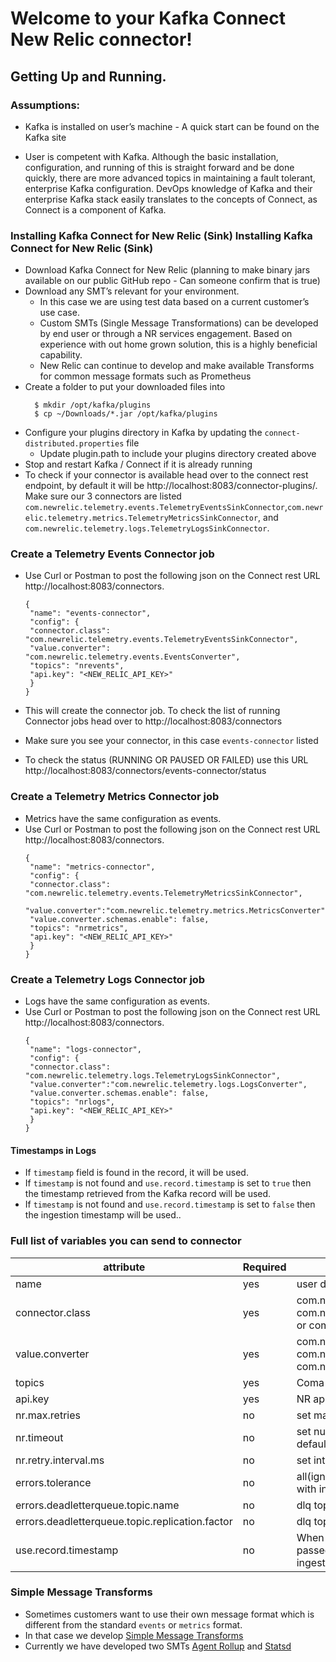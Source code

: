 # Welcome to your  Kafka Connect New Relic connector!

## Getting Up and Running.

### Assumptions: 
- Kafka is installed on user’s machine - A quick start can be found on the Kafka
site

-  User is competent with Kafka. Although the basic installation, configuration,
and running of this is straight forward and be done quickly, there are more
advanced topics in maintaining a fault tolerant, enterprise Kafka configuration.
DevOps knowledge of Kafka and their enterprise Kafka stack easily translates
to the concepts of Connect, as Connect is a component of Kafka.

### Installing Kafka Connect for New Relic (Sink) Installing Kafka Connect for New Relic (Sink)

- Download Kafka Connect for New Relic (planning to make binary jars available
on our public GitHub repo - Can someone confirm that is true)
- Download any SMT’s relevant for your environment.
    - In this case we are using test data based on a current customer’s use
case.
    - Custom SMTs (Single Message Transformations) can be developed by
end user or through a NR services engagement. Based on experience
with out home grown solution, this is a highly beneficial capability.
    - New Relic can continue to develop and make available Transforms for
common message formats such as Prometheus
- Create a folder to put your downloaded files into
    ````
      $ mkdir /opt/kafka/plugins
      $ cp ~/Downloads/*.jar /opt/kafka/plugins
    ````
- Configure your plugins directory in Kafka by updating the `connect-distributed.properties` file
    - Update plugin.path to include your plugins directory created above
- Stop and restart Kafka / Connect if it is already running
- To check if your connector is available head over to the connect rest endpoint, by default it will be http://localhost:8083/connector-plugins/. Make sure our 3 connectors are listed `com.newrelic.telemetry.events.TelemetryEventsSinkConnector`,`com.newrelic.telemetry.metrics.TelemetryMetricsSinkConnector`, and `com.newrelic.telemetry.logs.TelemetryLogsSinkConnector`.

### Create a Telemetry Events Connector job

- Use Curl or Postman to post the following json on the Connect rest URL http://localhost:8083/connectors.
  ```
  {
   "name": "events-connector",
   "config": {
   "connector.class": "com.newrelic.telemetry.events.TelemetryEventsSinkConnector",
   "value.converter": "com.newrelic.telemetry.events.EventsConverter",
   "topics": "nrevents",
   "api.key": "<NEW_RELIC_API_KEY>"
   }
  }
  ```
  
  
- This will create the connector job. To check the list of running Connector jobs head over to http://localhost:8083/connectors
- Make sure you see your connector, in this case `events-connector` listed
- To check the status (RUNNING OR PAUSED OR FAILED) use this URL http://localhost:8083/connectors/events-connector/status

### Create a Telemetry Metrics Connector job
- Metrics have the same configuration as events.
- Use Curl or Postman to post the following json on the Connect rest URL http://localhost:8083/connectors.
  ```
  {
   "name": "metrics-connector",
   "config": {
   "connector.class": "com.newrelic.telemetry.events.TelemetryMetricsSinkConnector",
   "value.converter":"com.newrelic.telemetry.metrics.MetricsConverter",
   "value.converter.schemas.enable": false,
   "topics": "nrmetrics",
   "api.key": "<NEW_RELIC_API_KEY>"
   }
  }
    ```

### Create a Telemetry Logs Connector job
- Logs have the same configuration as events.
- Use Curl or Postman to post the following json on the Connect rest URL http://localhost:8083/connectors.
  ```
  {
   "name": "logs-connector",
   "config": {
   "connector.class": "com.newrelic.telemetry.logs.TelemetryLogsSinkConnector",
   "value.converter":"com.newrelic.telemetry.logs.LogsConverter",
   "value.converter.schemas.enable": false,
   "topics": "nrlogs",
   "api.key": "<NEW_RELIC_API_KEY>"
   }
  }
    ```

#### Timestamps in Logs
-  If `timestamp` field is found in the record, it will be used. 
-  If `timestamp` is not found and `use.record.timestamp` is set to `true` then the timestamp retrieved from the Kafka record will be used.
-  If `timestamp` is not found and `use.record.timestamp` is set to `false` then the ingestion timestamp will be used..


### Full list of variables you can send to connector 
  | attribute     | Required |                          description          |
  | ------------- | -------- | --------------------------------------------- |
  | name          | yes | user definable name for identifying connector |
  |connector.class| yes | com.newrelic.telemetry.events.TelemetryEventsSinkConnector(Events), com.newrelic.telemetry.events.TelemetryMetricsSinkConnector(Metrics), or com.newrelic.telemetry.logs.TelemetryLogsSinkConnector(Logs)|
  |value.converter| yes | com.newrelic.telemetry.events.EventsConverter(Events), com.newrelic.telemetry.metrics.MetricsConverter(Metrics), or com.newrelic.telemetry.logs.LogsConverter(Logs) |
  |topics         | yes | Coma seperated list of topics the connector listens to.|
  |api.key        | yes | NR api key |
  |nr.max.retries | no  | set max number of retries on the NR server, default is 5 |
  |nr.timeout     | no  | set number of seconds to wait before throwing a timeout exception, default is 2 |  
  |nr.retry.interval.ms | no | set interval between retries in milli seconds, default is 1000 |
  |errors.tolerance | no | all(ignores all json errors) or none(makes connector fail on messages with incorrect format) |
  |errors.deadletterqueue.topic.name| no | dlq topic name ( messages with incorrect format are sent to this topic) |
  |errors.deadletterqueue.topic.replication.factor| no | dlq topic replication factor |
  |use.record.timestamp        | no | When set to `true`, the timestamp is retrieved from the Kafka record and passed to New Relic. When set to false, the timestamp will be the ingestion timestamp. default is true |  

### Simple Message Transforms 
- Sometimes customers want to use their own message format which is different from the standard `events` or `metrics` format.
- In that case we develop [Simple Message Transforms](https://docs.confluent.io/current/connect/transforms/index.html#:~:text=Kafka%20Connect%20Transformations-,Kafka%20Connect%20Transformations,sent%20to%20a%20sink%20connector.)  
- Currently we have developed two SMTs [Agent Rollup](https://github.com/newrelic/kafka-connect-newrelic/tree/master/smts/Kafka-connect-new-relic-agent-rollup-smt) and [Statsd](https://github.com/newrelic/kafka-connect-newrelic/tree/master/smts/kafka-connect-new-relic-statsd-smt) 
